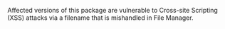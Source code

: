 Affected versions of this package are vulnerable to Cross-site Scripting (XSS) attacks via a filename that is mishandled in File Manager.